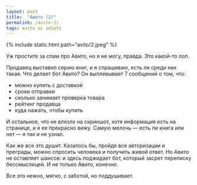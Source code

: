 ```yaml
---
layout: post
title:  "Авито (2)"
permalink: /avito-2/
tags: avito ui idiots
---
```


{% include static.html path="avito/2.jpeg" %}

Уж простите за спам про Авито, но я не могу, правда. Это какой-то лол.

Продавец выставил серию книг, и я спрашиваю, есть ли среди них такая. Что делает
бот Авито? Он выплевывает 7 сообщений о том, что:

- можно купить с доставкой
- сроки отправки
- сколько занимает проверка товара
- рейтинг продавца
- куда нажать, чтобы купить

И остальное, что не влезло на скриншот, хотя информация есть на странице, и я ее
прекрасно вижу. Самую мелочь — есть ли книга или нет — я так и не узнал.

Как же все это душит. Казалось бы, пройдя все авторизации и преграды, можно
спросить человека и получить живой ответ.  Но Авито не оставляет шансов: и здесь
поджидает бот, который засрет переписку бессмыслицей. И не только Авито,
конечно.

Все это нежно, мягко, с заботой, но поддушивает.
